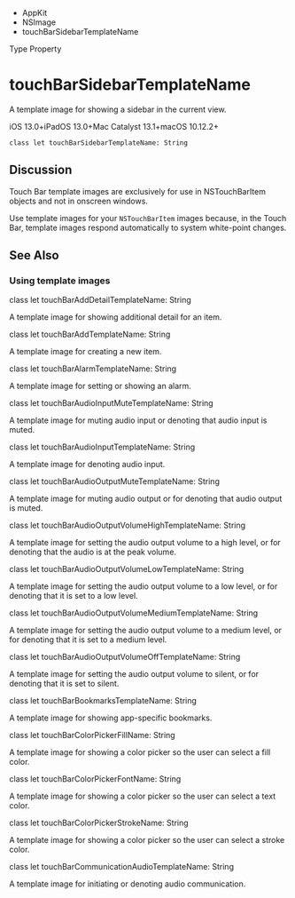 

- AppKit
- NSImage
-  touchBarSidebarTemplateName 

Type Property

# touchBarSidebarTemplateName

A template image for showing a sidebar in the current view.

iOS 13.0+iPadOS 13.0+Mac Catalyst 13.1+macOS 10.12.2+

``` source
class let touchBarSidebarTemplateName: String
```

## Discussion

Touch Bar template images are exclusively for use in NSTouchBarItem objects and not in onscreen windows.

Use template images for your `NSTouchBarItem` images because, in the Touch Bar, template images respond automatically to system white-point changes.

## See Also

### Using template images

class let touchBarAddDetailTemplateName: String

A template image for showing additional detail for an item.

class let touchBarAddTemplateName: String

A template image for creating a new item.

class let touchBarAlarmTemplateName: String

A template image for setting or showing an alarm.

class let touchBarAudioInputMuteTemplateName: String

A template image for muting audio input or denoting that audio input is muted.

class let touchBarAudioInputTemplateName: String

A template image for denoting audio input.

class let touchBarAudioOutputMuteTemplateName: String

A template image for muting audio output or for denoting that audio output is muted.

class let touchBarAudioOutputVolumeHighTemplateName: String

A template image for setting the audio output volume to a high level, or for denoting that the audio is at the peak volume.

class let touchBarAudioOutputVolumeLowTemplateName: String

A template image for setting the audio output volume to a low level, or for denoting that it is set to a low level.

class let touchBarAudioOutputVolumeMediumTemplateName: String

A template image for setting the audio output volume to a medium level, or for denoting that it is set to a medium level.

class let touchBarAudioOutputVolumeOffTemplateName: String

A template image for setting the audio output volume to silent, or for denoting that it is set to silent.

class let touchBarBookmarksTemplateName: String

A template image for showing app-specific bookmarks.

class let touchBarColorPickerFillName: String

A template image for showing a color picker so the user can select a fill color.

class let touchBarColorPickerFontName: String

A template image for showing a color picker so the user can select a text color.

class let touchBarColorPickerStrokeName: String

A template image for showing a color picker so the user can select a stroke color.

class let touchBarCommunicationAudioTemplateName: String

A template image for initiating or denoting audio communication.

